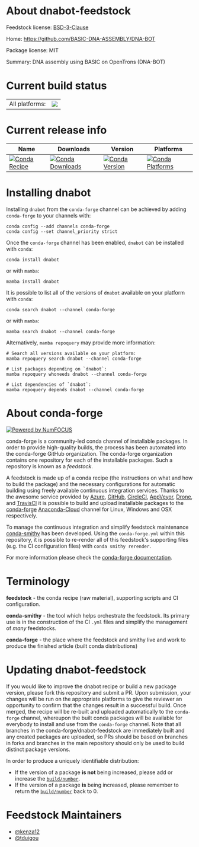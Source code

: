 About dnabot-feedstock
======================

Feedstock license: [BSD-3-Clause](https://github.com/conda-forge/dnabot-feedstock/blob/main/LICENSE.txt)

Home: https://github.com/BASIC-DNA-ASSEMBLY/DNA-BOT

Package license: MIT

Summary: DNA assembly using BASIC on OpenTrons (DNA-BOT)

Current build status
====================


<table><tr><td>All platforms:</td>
    <td>
      <a href="https://dev.azure.com/conda-forge/feedstock-builds/_build/latest?definitionId=14690&branchName=main">
        <img src="https://dev.azure.com/conda-forge/feedstock-builds/_apis/build/status/dnabot-feedstock?branchName=main">
      </a>
    </td>
  </tr>
</table>

Current release info
====================

| Name | Downloads | Version | Platforms |
| --- | --- | --- | --- |
| [![Conda Recipe](https://img.shields.io/badge/recipe-dnabot-green.svg)](https://anaconda.org/conda-forge/dnabot) | [![Conda Downloads](https://img.shields.io/conda/dn/conda-forge/dnabot.svg)](https://anaconda.org/conda-forge/dnabot) | [![Conda Version](https://img.shields.io/conda/vn/conda-forge/dnabot.svg)](https://anaconda.org/conda-forge/dnabot) | [![Conda Platforms](https://img.shields.io/conda/pn/conda-forge/dnabot.svg)](https://anaconda.org/conda-forge/dnabot) |

Installing dnabot
=================

Installing `dnabot` from the `conda-forge` channel can be achieved by adding `conda-forge` to your channels with:

```
conda config --add channels conda-forge
conda config --set channel_priority strict
```

Once the `conda-forge` channel has been enabled, `dnabot` can be installed with `conda`:

```
conda install dnabot
```

or with `mamba`:

```
mamba install dnabot
```

It is possible to list all of the versions of `dnabot` available on your platform with `conda`:

```
conda search dnabot --channel conda-forge
```

or with `mamba`:

```
mamba search dnabot --channel conda-forge
```

Alternatively, `mamba repoquery` may provide more information:

```
# Search all versions available on your platform:
mamba repoquery search dnabot --channel conda-forge

# List packages depending on `dnabot`:
mamba repoquery whoneeds dnabot --channel conda-forge

# List dependencies of `dnabot`:
mamba repoquery depends dnabot --channel conda-forge
```


About conda-forge
=================

[![Powered by
NumFOCUS](https://img.shields.io/badge/powered%20by-NumFOCUS-orange.svg?style=flat&colorA=E1523D&colorB=007D8A)](https://numfocus.org)

conda-forge is a community-led conda channel of installable packages.
In order to provide high-quality builds, the process has been automated into the
conda-forge GitHub organization. The conda-forge organization contains one repository
for each of the installable packages. Such a repository is known as a *feedstock*.

A feedstock is made up of a conda recipe (the instructions on what and how to build
the package) and the necessary configurations for automatic building using freely
available continuous integration services. Thanks to the awesome service provided by
[Azure](https://azure.microsoft.com/en-us/services/devops/), [GitHub](https://github.com/),
[CircleCI](https://circleci.com/), [AppVeyor](https://www.appveyor.com/),
[Drone](https://cloud.drone.io/welcome), and [TravisCI](https://travis-ci.com/)
it is possible to build and upload installable packages to the
[conda-forge](https://anaconda.org/conda-forge) [Anaconda-Cloud](https://anaconda.org/)
channel for Linux, Windows and OSX respectively.

To manage the continuous integration and simplify feedstock maintenance
[conda-smithy](https://github.com/conda-forge/conda-smithy) has been developed.
Using the ``conda-forge.yml`` within this repository, it is possible to re-render all of
this feedstock's supporting files (e.g. the CI configuration files) with ``conda smithy rerender``.

For more information please check the [conda-forge documentation](https://conda-forge.org/docs/).

Terminology
===========

**feedstock** - the conda recipe (raw material), supporting scripts and CI configuration.

**conda-smithy** - the tool which helps orchestrate the feedstock.
                   Its primary use is in the construction of the CI ``.yml`` files
                   and simplify the management of *many* feedstocks.

**conda-forge** - the place where the feedstock and smithy live and work to
                  produce the finished article (built conda distributions)


Updating dnabot-feedstock
=========================

If you would like to improve the dnabot recipe or build a new
package version, please fork this repository and submit a PR. Upon submission,
your changes will be run on the appropriate platforms to give the reviewer an
opportunity to confirm that the changes result in a successful build. Once
merged, the recipe will be re-built and uploaded automatically to the
`conda-forge` channel, whereupon the built conda packages will be available for
everybody to install and use from the `conda-forge` channel.
Note that all branches in the conda-forge/dnabot-feedstock are
immediately built and any created packages are uploaded, so PRs should be based
on branches in forks and branches in the main repository should only be used to
build distinct package versions.

In order to produce a uniquely identifiable distribution:
 * If the version of a package **is not** being increased, please add or increase
   the [``build/number``](https://docs.conda.io/projects/conda-build/en/latest/resources/define-metadata.html#build-number-and-string).
 * If the version of a package **is** being increased, please remember to return
   the [``build/number``](https://docs.conda.io/projects/conda-build/en/latest/resources/define-metadata.html#build-number-and-string)
   back to 0.

Feedstock Maintainers
=====================

* [@kenza12](https://github.com/kenza12/)
* [@tduigou](https://github.com/tduigou/)

